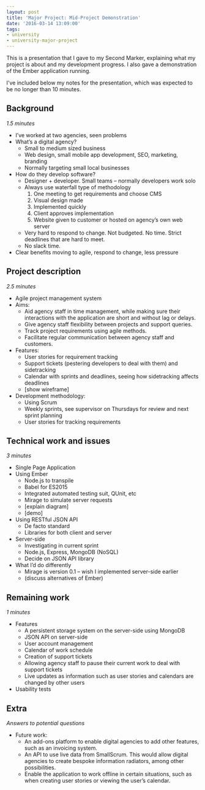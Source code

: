 ```yaml
---
layout: post
title: 'Major Project: Mid-Project Demonstration'
date: '2016-03-14 13:09:00'
tags:
- university
- university-major-project
---
```


<script async class="speakerdeck-embed" data-id="bd1dd8ca87714cfba609e4953f0c35ea" data-ratio="1.77777777777778" src="//speakerdeck.com/assets/embed.js"></script>

This is a presentation that I gave to my Second Marker, explaining what my project is about and my development progress. I also gave a demonstration of the Ember application running.

I've included below my notes for the presentation, which was expected to be no longer than 10 minutes.

## Background
*1.5 minutes*

* I’ve worked at two agencies, seen problems
* What’s a digital agency?
    * Small to medium sized business
    * Web design, small mobile app development, SEO, marketing, branding
    * Normally targeting small local businesses
* How do they develop software?
    * Designer + developer. Small teams – normally developers work solo
    * Always use waterfall type of methodology
        1. One meeting to get requirements and choose CMS
        2. Visual design made
        3. Implemented quickly
        4. Client approves implementation
        5. Website given to customer or hosted on agency’s own web server
    * Very hard to respond to change. Not budgeted. No time. Strict deadlines that are hard to meet.
    * No slack time.
* Clear benefits moving to agile, respond to change, less pressure

## Project description
*2.5 minutes*

* Agile project management system
* Aims:
    * Aid agency staff in time management, while making sure their interactions with the application are short and without lag or delays.
    * Give agency staff flexibility between projects and support queries.
    * Track project requirements using agile methods.
    * Facilitate regular communication between agency staff and customers.
* Features:
    * User stories for requirement tracking
    * Support tickets (pestering developers to deal with them) and sidetracking
    * Calendar with sprints and deadlines, seeing how sidetracking affects deadlines
    * [show wireframe]
* Development methodology:
    * Using Scrum
    * Weekly sprints, see supervisor on Thursdays for review and next sprint planning
    * User stories for tracking requirements
 
## Technical work and issues
*3 minutes*

* Single Page Application
* Using Ember
    * Node.js to transpile
    * Babel for ES2015
    * Integrated automated testing suit, QUnit, etc
    * Mirage to simulate server requests
    * [explain diagram]
    * [demo]
* Using RESTful JSON API
    * De facto standard
    * Libraries for both client and server
* Server-side
    * Investigating in current sprint
    * Node.js, Express, MongoDB (NoSQL)
    * Decide on JSON API library
* What I’d do differently
    * Mirage is version 0.1 – wish I implemented server-side earlier
    * (discuss alternatives of Ember)

## Remaining work
*1 minutes*

* Features
    * A persistent storage system on the server-side using MongoDB
    * JSON API on server-side
    * User account management
    * Calendar of work schedule
    * Creation of support tickets
    * Allowing agency staff to pause their current work to deal with support tickets
    * Live updates as information such as user stories and calendars are changed by other users
* Usability tests

## Extra
*Answers to potential questions*

* Future work:
    * An add-ons platform to enable digital agencies to add other features, such as an invoicing system.
    * An API to use live data from SmallScrum. This would allow digital agencies to create bespoke information radiators, among other possibilities.
    * Enable the application to work offline in certain situations, such as when creating user stories or viewing the user’s calendar.
